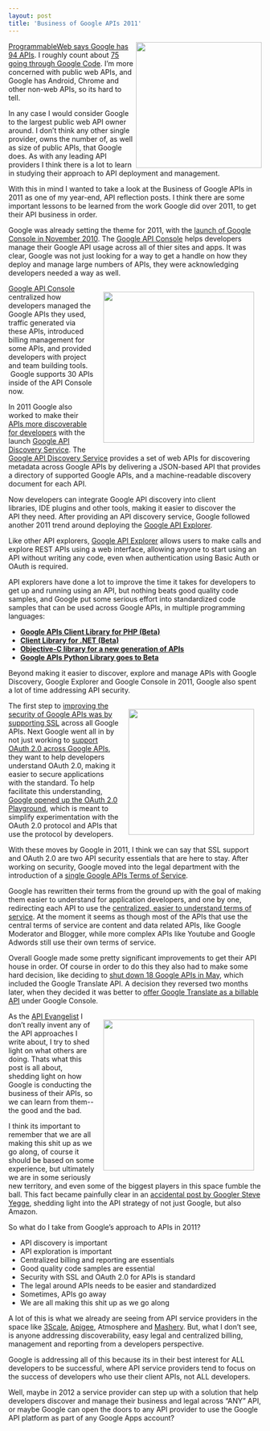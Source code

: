 ```yaml
---
layout: post
title: 'Business of Google APIs 2011'
---
```

<p><a href="http://code.google.com/more/"><img src="http://kinlane-productions.s3.amazonaws.com/google/google_code.jpg" alt="" width="250" align="right" /></a></p>
<p><a title="ProgrammableWeb says Google has 94 APIs" href="http://www.programmableweb.com/apis/directory/1?company=Google">ProgrammableWeb says Google has 94 APIs</a>.  I roughly count about <a href="http://code.google.com/more/">75 going through Google Code</a>.  I&rsquo;m more concerned with public web APIs, and Google has Android, Chrome and other non-web APIs, so its hard to tell.</p>
<p>In any case I would consider Google to the largest public web API owner around.  I don&rsquo;t think any other single provider, owns the number of, as well as size of public APIs, that Google does.  As with any leading API providers I think there is a lot to learn in studying their approach to API deployment and management.</p>
<p>With this in mind I wanted to take a look at the Business of Google APIs in 2011 as one of my year-end, API reflection posts.  I think there are some important lessons to be learned from the work Google did over 2011, to get their API business in order.</p>
<p>Google was already setting the theme for 2011, with the <a title="launch of Google Console in 2010" href="http://googlecode.blogspot.com/2010/11/introducing-google-apis-console-and-our.html">launch of Google Console in November 2010</a>.  The <a title="Google API Console" href="https://code.google.com/apis/console/">Google API Console</a> helps developers manage their Google API usage across all of thier sites and apps.  It was clear, Google was not just looking for a way to get a handle on how they deploy and manage large numbers of APIs, they were acknowledging developers needed a way as well.</p>
<p><a title="Google API Console" href="http://blog.apievangelist.com/2011/05/21/google-apis-console/"><img style="padding: 15px;" src="http://kinlane-productions.s3.amazonaws.com/google/Google-APIs-Console-Dashboard.png" alt="" width="300" align="right" /></a></p>
<p><a title="Google API Console" href="http://blog.apievangelist.com/2011/05/21/google-apis-console/">Google API Console</a> centralized how developers managed the Google APIs they used, traffic generated via these APIs, introduced billing management for some APIs, and provided developers with project and team building tools. &nbsp;Google supports 30 APIs inside of the API Console now.</p>
<p>In 2011 Google also worked to make their <a title="Google APIs more discoverable" href="http://googlecode.blogspot.com/2011/05/google-apis-discovery-service-one-api.html">APIs more discoverable for developers</a> with the launch <a title="Google API Discovery Service" href="http://code.google.com/apis/discovery/">Google API Discovery Service</a>.  The <a title="Google API Discover Service" href="http://blog.apievangelist.com/2011/05/21/google-apis-discovery-service/">Google API Discovery Service</a> provides a set of web APIs for discovering metadata across Google APIs by delivering a JSON-based API that provides a directory of supported Google APIs, and a machine-readable discovery document for each API.</p>
<p><a title="Google API Discover Service" href="http://blog.apievangelist.com/2011/05/21/google-apis-discovery-service/"><img style="padding: 15px;" src="http://kinlane-productions.s3.amazonaws.com/google/google-discover-file-cabinet.png" alt="" align="right" /></a></p>
<p>Now developers can integrate Google API discovery into client libraries, IDE plugins and other tools, making it easier to discover the API they need.  After providing an API discovery service,  Google followed another 2011 trend around deploying the <a title="Google API Explorer" href="https://code.google.com/apis/explorer/">Google API Explorer</a>.</p>
<p>Like other API explorers, <a title="Google API Explorer" href="http://blog.apievangelist.com/2011/03/08/google-api-explorer/">Google API Explorer</a> allows users to make calls and explore REST APIs using a web interface, allowing anyone to start using an API without writing any code, even when authentication using Basic Auth or OAuth is required.</p>
<p>API explorers have done a lot to improve the time it takes for developers to get up and running using an API, but nothing beats good quality code samples, and Google put some serious effort into standardized code samples that can be used across Google APIs, in multiple programming languages:</p>
<ul class="mainlist">
<li><a href="http://googlecode.blogspot.com/search?updated-max=2011-09-09T15:20:00-07:00&amp;max-results=10 Google APIs"><strong>Google APIs Client Library for PHP (Beta)</strong></a></li>
<li><a href="http://googlecode.blogspot.com/2011/09/google-apis-client-library-for-net-beta.html"><strong>Client Library for .NET (Beta)</strong></a></li>
<li><a href="http://googlecode.blogspot.com/2011/08/new-objective-c-library-for-new.html"><strong>Objective-C library for a new generation of APIs </strong></a></li>
<li><a href="http://googlecode.blogspot.com/2011/04/google-apis-python-library-goes-to-beta.html"><strong>Google APIs Python Library goes to Beta </strong></a></li>
</ul>
<p>Beyond making it easier to discover, explore and manage APIs with Google Discovery, Google Explorer and Google Console in 2011, Google also spent a lot of time addressing API security.</p>
<p><a href="https://code.google.com/oauthplayground/" target="_blank"><img style="padding: 15px;" src="http://kinlane-productions.s3.amazonaws.com/api-evangelist/Google-OAuth-2-Playground.png" alt="" width="250" align="right" /></a></p>
<p>The first step to <a title="improving security across Google APIs by supporting SSL" href="http://googlecode.blogspot.com/2011/03/improving-security-of-google-apis-with.html">improving the security of Google APIs was by supporting SSL</a> across all Google APIs.  Next Google went all in by not just working to <a title="support OAuth across Google APIs" href="http://googlecode.blogspot.com/2011/03/making-auth-easier-oauth-20-for-google.html">support OAuth 2.0 across Google APIs</a>, they want to help developers understand OAuth 2.0, making it easier to secure applications with the standard.  To help facilitate this understanding, <a title="Google opened up the oauth playground" href="http://googlecode.blogspot.com/2011/11/oauth-20-playground-open-to-developers.ht">Google opened up the OAuth 2.0 Playground</a>, which is meant to simplify experimentation with the OAuth 2.0 protocol and APIs that use the protocol by developers.</p>
<p>With these moves by Google in 2011,  I think we can say that SSL support and OAuth 2.0 are two API security essentials that are here to stay.   After working on security, Google moved into the legal department with the introduction of a <a title="single Google APIs Terms of Service" href="http://blog.apievangelist.com/2011/12/12/google-deploys-a-single,-centralized-terms-of-use-for-apis/">single Google APIs Terms of Service</a>.</p>
<p>Google has rewritten their terms from the ground up with the goal of making them easier to understand for application developers, and one by one, redirecting each API to use the <a title="centralized, easier to use terms of service" href="http://code.google.com/apis/terms/index.html">centralized, easier to understand terms of service</a>.   At the moment it seems as though most of the APIs that use the central terms of service are content and data related APIs, like Google Moderator and Blogger, while more complex APIs like Youtube and Google Adwords still use their own terms of service.</p>
<p>Overall Google made some pretty significant improvements to get their API house in order. Of course in order to do this they also had to make some hard decision, like deciding to <a title="shut down 18 Google APIs in May" href="http://googlecode.blogspot.com/2011/05/spring-cleaning-for-some-of-our-apis.html">shut down 18 Google APIs in May</a>, which included the Google Translate API.  A decision they reversed two months later, when they decided it was better to&nbsp;<a title="offer Google Translate as a Billable API" href="/2011/08/25/paid-version-of-google-translate-api/">offer Google Translate as a billable API</a> under Google Console.</p>
<p><a title="offer Google Translate as a Billable API" href="/2011/08/25/paid-version-of-google-translate-api/"><img style="padding: 15px;" src="http://kinlane-productions.s3.amazonaws.com/api-evangelist/Tag-Cloud-Google-Translate.png" alt="" width="300" align="right" /></a></p>
<p>As the <a title="API Evangelist" href="http://apievangelist.com">API Evangelist</a> I don&rsquo;t really invent any of the API approaches I write about, I try to shed light on what others are doing.  Thats what this post is all about, shedding light on how Google is conducting the business of their APIs, so we can learn from them-- the good and the bad.</p>
<p>I think its important to remember that we are all making this shit up as we go along, of course it should be based on some experience, but ultimately we are in some seriously new territory, and even some of the biggest players in this space fumble the ball.  This fact became painfully clear in an <a title="accidental post by Steve Yegge" href="https://plus.google.com/112678702228711889851/posts/eVeouesvaVX">accidental post by Googler Steve Yegge</a>, shedding light into the API strategy of not just Google, but also Amazon.</p>
<p>So what do I take from Google&rsquo;s approach to APIs in 2011?</p>
<ul class="mainlist">
<li>API discovery is important</li>
<li>API exploration is important </li>
<li>Centralized billing and reporting are essentials</li>
<li>Good quality code samples are essential </li>
<li>Security with SSL and OAuth 2.0 for APIs is standard </li>
<li>The legal around APIs needs to be easier and standardized </li>
<li>Sometimes, APIs go away </li>
<li>We are all making this shit up as we go along </li>
</ul>
<p>A lot of this is what we already are seeing from API service providers in the space like <a title="3Scale" href="http://blog.apievangelist.com/serviceproviders/3scale.php">3Scale</a>, <a title="Apigee" href="http://blog.apievangelist.com/serviceproviders/apigee.php">Apigee</a>, Atmosphere and <a title="Mashery" href="http://blog.apievangelist.com/serviceproviders/mashery.php">Mashery</a>. But, what I don&rsquo;t see, is anyone addressing discoverability, easy legal and centralized billing, management and reporting from a developers perspective.</p>
<p>Google is addressing all of this because its in their best interest for ALL developers to be successful, where API service providers tend to focus on the success of developers who use their client APIs, not ALL developers.</p>
<p>Well, maybe in 2012 a service provider can step up with a solution that help developers discover and manage their business and legal across &ldquo;ANY&rdquo; API, or maybe Google can open the doors to any API provider to use the Google API platform as part of any Google Apps account?</p>